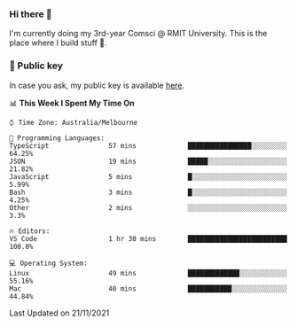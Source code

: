 ### Hi there 👋

I'm currently doing my 3rd-year Comsci @ RMIT University. This is the place where I build stuff 👀. 

### 🔑 Public key

In case you ask, my public key is available [here](https://public.auspham.dev/).

<!--START_SECTION:waka-->
📊 **This Week I Spent My Time On** 

```text
⌚︎ Time Zone: Australia/Melbourne

💬 Programming Languages: 
TypeScript               57 mins             ████████████████░░░░░░░░░   64.25% 
JSON                     19 mins             █████░░░░░░░░░░░░░░░░░░░░   21.82% 
JavaScript               5 mins              █░░░░░░░░░░░░░░░░░░░░░░░░   5.99% 
Bash                     3 mins              █░░░░░░░░░░░░░░░░░░░░░░░░   4.25% 
Other                    2 mins              ░░░░░░░░░░░░░░░░░░░░░░░░░   3.3%

🔥 Editors: 
VS Code                  1 hr 30 mins        █████████████████████████   100.0%

💻 Operating System: 
Linux                    49 mins             █████████████░░░░░░░░░░░░   55.16% 
Mac                      40 mins             ███████████░░░░░░░░░░░░░░   44.84%

```


 Last Updated on 21/11/2021
<!--END_SECTION:waka-->

<!--
**rockmanvnx6/rockmanvnx6** is a ✨ _special_ ✨ repository because its `README.md` (this file) appears on your GitHub profile.

Here are some ideas to get you started:

- 🔭 I’m currently working on ...
- 🌱 I’m currently learning ...
- 👯 I’m looking to collaborate on ...
- 🤔 I’m looking for help with ...
- 💬 Ask me about ...
- 📫 How to reach me: ...
- 😄 Pronouns: ...
- ⚡ Fun fact: ...
-->
